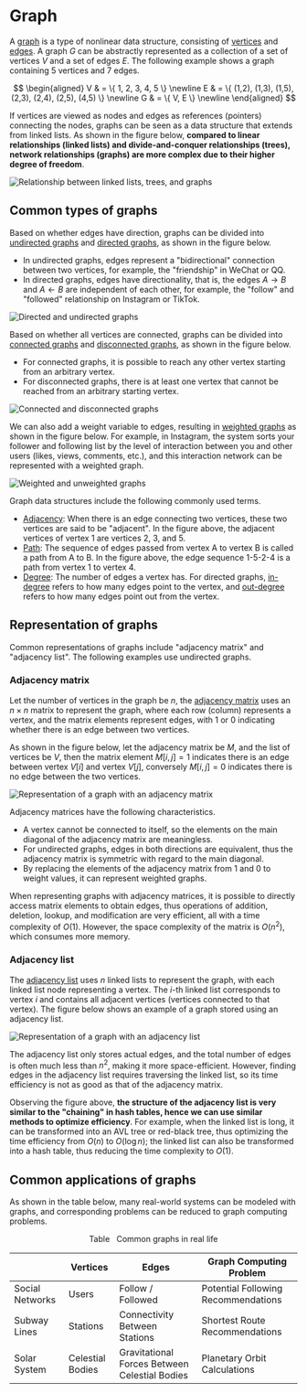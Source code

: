# Graph

A <u>graph</u> is a type of nonlinear data structure, consisting of <u>vertices</u> and <u>edges</u>. A graph $G$ can be abstractly represented as a collection of a set of vertices $V$ and a set of edges $E$. The following example shows a graph containing 5 vertices and 7 edges.

$$
\begin{aligned}
V & = \{ 1, 2, 3, 4, 5 \} \newline
E & = \{ (1,2), (1,3), (1,5), (2,3), (2,4), (2,5), (4,5) \} \newline
G & = \{ V, E \} \newline
\end{aligned}
$$

If vertices are viewed as nodes and edges as references (pointers) connecting the nodes, graphs can be seen as a data structure that extends from linked lists. As shown in the figure below, **compared to linear relationships (linked lists) and divide-and-conquer relationships (trees), network relationships (graphs) are more complex due to their higher degree of freedom**.

![Relationship between linked lists, trees, and graphs](graph.assets/linkedlist_tree_graph.png)

## Common types of graphs

Based on whether edges have direction, graphs can be divided into <u>undirected graphs</u> and <u>directed graphs</u>, as shown in the figure below.

- In undirected graphs, edges represent a "bidirectional" connection between two vertices, for example, the "friendship" in WeChat or QQ.
- In directed graphs, edges have directionality, that is, the edges $A \rightarrow B$ and $A \leftarrow B$ are independent of each other, for example, the "follow" and "followed" relationship on Instagram or TikTok.

![Directed and undirected graphs](graph.assets/directed_graph.png)

Based on whether all vertices are connected, graphs can be divided into <u>connected graphs</u> and <u>disconnected graphs</u>, as shown in the figure below.

- For connected graphs, it is possible to reach any other vertex starting from an arbitrary vertex.
- For disconnected graphs, there is at least one vertex that cannot be reached from an arbitrary starting vertex.

![Connected and disconnected graphs](graph.assets/connected_graph.png)

We can also add a weight variable to edges, resulting in <u>weighted graphs</u> as shown in the figure below. For example, in Instagram, the system sorts your follower and following list by the level of interaction between you and other users (likes, views, comments, etc.), and this interaction network can be represented with a weighted graph.

![Weighted and unweighted graphs](graph.assets/weighted_graph.png)

Graph data structures include the following commonly used terms.

- <u>Adjacency</u>: When there is an edge connecting two vertices, these two vertices are said to be "adjacent". In the figure above, the adjacent vertices of vertex 1 are vertices 2, 3, and 5.
- <u>Path</u>: The sequence of edges passed from vertex A to vertex B is called a path from A to B. In the figure above, the edge sequence 1-5-2-4 is a path from vertex 1 to vertex 4.
- <u>Degree</u>: The number of edges a vertex has. For directed graphs, <u>in-degree</u> refers to how many edges point to the vertex, and <u>out-degree</u> refers to how many edges point out from the vertex.

## Representation of graphs

Common representations of graphs include "adjacency matrix" and "adjacency list". The following examples use undirected graphs.

### Adjacency matrix

Let the number of vertices in the graph be $n$, the <u>adjacency matrix</u> uses an $n \times n$ matrix to represent the graph, where each row (column) represents a vertex, and the matrix elements represent edges, with $1$ or $0$ indicating whether there is an edge between two vertices.

As shown in the figure below, let the adjacency matrix be $M$, and the list of vertices be $V$, then the matrix element $M[i, j] = 1$ indicates there is an edge between vertex $V[i]$ and vertex $V[j]$, conversely $M[i, j] = 0$ indicates there is no edge between the two vertices.

![Representation of a graph with an adjacency matrix](graph.assets/adjacency_matrix.png)

Adjacency matrices have the following characteristics.

- A vertex cannot be connected to itself, so the elements on the main diagonal of the adjacency matrix are meaningless.
- For undirected graphs, edges in both directions are equivalent, thus the adjacency matrix is symmetric with regard to the main diagonal.
- By replacing the elements of the adjacency matrix from $1$ and $0$ to weight values, it can represent weighted graphs.

When representing graphs with adjacency matrices, it is possible to directly access matrix elements to obtain edges, thus operations of addition, deletion, lookup, and modification are very efficient, all with a time complexity of $O(1)$. However, the space complexity of the matrix is $O(n^2)$, which consumes more memory.

### Adjacency list

The <u>adjacency list</u> uses $n$ linked lists to represent the graph, with each linked list node representing a vertex. The $i$-th linked list corresponds to vertex $i$ and contains all adjacent vertices (vertices connected to that vertex). The figure below shows an example of a graph stored using an adjacency list.

![Representation of a graph with an adjacency list](graph.assets/adjacency_list.png)

The adjacency list only stores actual edges, and the total number of edges is often much less than $n^2$, making it more space-efficient. However, finding edges in the adjacency list requires traversing the linked list, so its time efficiency is not as good as that of the adjacency matrix.

Observing the figure above, **the structure of the adjacency list is very similar to the "chaining" in hash tables, hence we can use similar methods to optimize efficiency**. For example, when the linked list is long, it can be transformed into an AVL tree or red-black tree, thus optimizing the time efficiency from $O(n)$ to $O(\log n)$; the linked list can also be transformed into a hash table, thus reducing the time complexity to $O(1)$.

## Common applications of graphs

As shown in the table below, many real-world systems can be modeled with graphs, and corresponding problems can be reduced to graph computing problems.

<p align="center"> Table <id> &nbsp; Common graphs in real life </p>

|                 | Vertices         | Edges                                         | Graph Computing Problem          |
| --------------- | ---------------- | --------------------------------------------- | -------------------------------- |
| Social Networks | Users            | Follow / Followed                                   | Potential Following Recommendations |
| Subway Lines    | Stations         | Connectivity Between Stations                 | Shortest Route Recommendations   |
| Solar System    | Celestial Bodies | Gravitational Forces Between Celestial Bodies | Planetary Orbit Calculations     |
